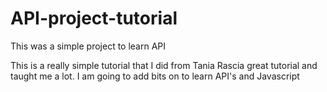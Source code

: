 # API-project-tutorial
This was a simple project to learn API

This is a really simple tutorial that I did from Tania Rascia great tutorial and taught me a lot.  I am going to add bits on to learn API's and Javascript
